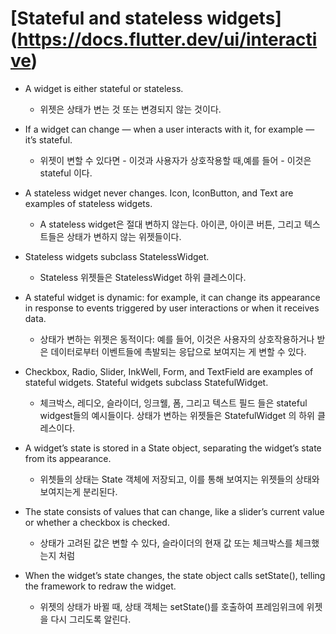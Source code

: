 # [Stateful and stateless widgets] (https://docs.flutter.dev/ui/interactive)
* A widget is either stateful or stateless. 
    * 위젯은 상태가 변는 것 또는 변경되지 않는 것이다.

* If a widget can change — when a user interacts with it, for example — it’s stateful.
    * 위젯이 변할 수 있다면 - 이것과 사용자가 상호작용할 때,예를 들어 - 이것은 stateful 이다.

* A stateless widget never changes. Icon, IconButton, and Text are examples of stateless widgets. 
    * A stateless widget은 절대 변하지 않는다. 아이콘, 아이콘 버튼, 그리고 텍스트들은 상태가 변하지 않는 위젯들이다.

* Stateless widgets subclass StatelessWidget.
    * Stateless 위젯들은 StatelessWidget 하위 클레스이다.

* A stateful widget is dynamic: for example, it can change its appearance in response to events triggered by user interactions or when it receives data.
    * 상태가 변하는 위젯은 동적이다: 예를 들어, 이것은 사용자의 상호작용하거나 받은 데이터로부터 이벤트들에 촉발되는 응답으로 보여지는 게 변할 수 있다. 

*  Checkbox, Radio, Slider, InkWell, Form, and TextField are examples of stateful widgets. Stateful widgets subclass StatefulWidget.
    * 체크박스, 레디오, 슬라이더, 잉크웰, 폼, 그리고 텍스트 필드 들은 stateful widgest들의 예시들이다. 상태가 변하는 위젯들은 StatefulWidget 의 하위 클레스이다.

* A widget’s state is stored in a State object, separating the widget’s state from its appearance. 
    * 위쳇들의 상태는 State 객체에 저장되고, 이를 통해 보여지는 위젯들의 상태와 보여지는게 분리된다.

* The state consists of values that can change, like a slider’s current value or whether a checkbox is checked. 
    * 상태가 고려된 값은 변할 수 있다, 슬라이더의 현재 값 또는 체크박스를 체크했는지 처럼

* When the widget’s state changes, the state object calls setState(), telling the framework to redraw the widget.
    * 위젯의 상태가 바뀔 때, 상태 객체는 setState()를 호출하여 프레임위크에 위젯을 다시 그리도록 알린다.

